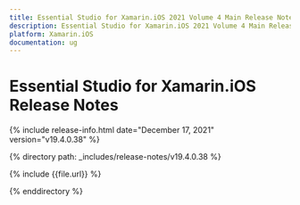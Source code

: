 ```yaml
---
title: Essential Studio for Xamarin.iOS 2021 Volume 4 Main Release Notes  
description: Essential Studio for Xamarin.iOS 2021 Volume 4 Main Release Notes  
platform: Xamarin.iOS
documentation: ug
---
```


# Essential Studio for Xamarin.iOS  Release Notes  

{% include release-info.html date="December 17, 2021"  version="v19.4.0.38" %} 


{% directory path: _includes/release-notes/v19.4.0.38 %}

{% include {{file.url}} %}

{% enddirectory %}